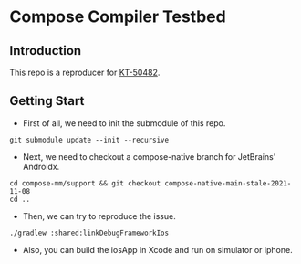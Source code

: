 # Compose Compiler Testbed

## Introduction

This repo is a reproducer for [KT-50482](https://youtrack.jetbrains.com/issue/KT-50482).

## Getting Start

- First of all, we need to init the submodule of this repo.

```shell
git submodule update --init --recursive
```

-  Next, we need to checkout a compose-native branch for JetBrains' Androidx.

```shell
cd compose-mm/support && git checkout compose-native-main-stale-2021-11-08
cd ..
```
- Then, we can try to reproduce the issue.

```shell
./gradlew :shared:linkDebugFrameworkIos
```
- Also, you can build the iosApp in Xcode and run on simulator or iphone.